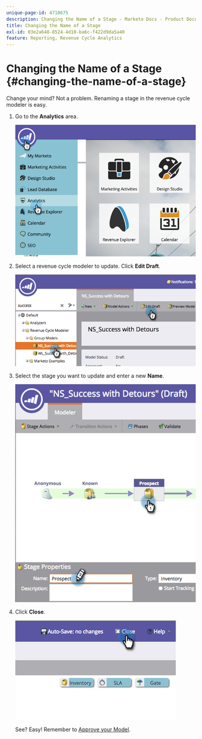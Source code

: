 ```yaml
---
unique-page-id: 4718675
description: Changing the Name of a Stage - Marketo Docs - Product Documentation
title: Changing the Name of a Stage
exl-id: 03e2a648-8524-4d10-ba6c-f422d9da5a40
feature: Reporting, Revenue Cycle Analytics
---
```

# Changing the Name of a Stage {#changing-the-name-of-a-stage}

Change your mind? Not a problem. Renaming a stage in the revenue cycle modeler is easy.

1. Go to the **Analytics** area.

   ![](assets/image2015-4-27-23-3a18-3a34.png)

1. Select a revenue cycle modeler to update. Click **Edit Draft**.

   ![](assets/image2015-4-27-17-3a36-3a33.png)

1. Select the stage you want to update and enter a new **Name**.

   ![](assets/image2015-4-27-17-3a40-3a46.png)

1. Click **Close**.

   ![](assets/image2015-4-27-17-3a41-3a51.png)

   See? Easy! Remember to [Approve your Model](/help/marketo/product-docs/reporting/revenue-cycle-analytics/revenue-cycle-models/approve-unapprove-a-revenue-model.md).
